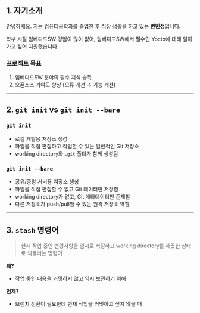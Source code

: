 ## 1. 자기소개

안녕하세요. 저는 컴퓨터공학과를 졸업한 후 직장 생활을 하고 있는 **변민정**입니다.

학부 시절 임베디드SW 경험이 많이 없어, 임베디드SW에서 필수인 Yocto에 대해 알아가고 싶어 지원했습니다.

### 프로젝트 목표

1. 임베디드SW 분야의 필수 지식 습득
2. 오픈소스 기여도 향상 (오류 개선 → 기능 개선)

---

## 2. `git init` vs `git init --bare`

### `git init`

- 로컬 개발용 저장소 생성
- 파일을 직접 편집하고 작업할 수 있는 일반적인 Git 저장소
- working directory와 `.git` 폴더가 함께 생성됨

### `git init --bare`

- 공유/중앙 서버용 저장소 생성
- 파일을 직접 편집할 수 없고 Git 데이터만 저장함
- working directory가 없고, Git 메타데이터만 존재함
- 다른 저장소가 push/pull할 수 있는 원격 저장소 역할

---

## 3. `stash` 명령어

> 현재 작업 중인 변경사항을 임시로 저장하고 working directory를 깨끗한 상태로 되돌리는 명령어

**왜?**

- 작업 중인 내용을 커밋하지 않고 임시 보관하기 위해

**언제?**

- 브랜치 전환이 필요한데 현재 작업을 커밋하고 싶지 않을 때
